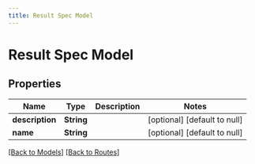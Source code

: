 ```yaml
---
title: Result Spec Model
---
```


# Result Spec Model
## Properties

| Name | Type | Description | Notes |
|------------ | ------------- | ------------- | -------------|
| **description** | **String** |  | [optional] [default to null] |
| **name** | **String** |  | [optional] [default to null] |

[[Back to Models]](../overview#models) [[Back to Routes]](../overview#routes)

